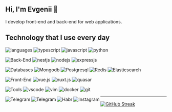 ## Hi, I'm Evgenii 👋
I develop front-end and back-end for web applications.


## Technology that I use every day
![languages](https://img.shields.io/static/v1?label=&message=Languages:&color=555&style=flat-square)
![typescript](https://img.shields.io/static/v1?logo=TypeScript&label=&message=TypeScript&color=111&logoColor=AAA&style=flat-square&link=)
![javascript](https://img.shields.io/static/v1?logo=JavaScript&label=&message=JavaScript&color=111&logoColor=AAA&style=flat-square&link=)
![python](https://img.shields.io/static/v1?logo=Python&label=&message=Python&color=111&logoColor=AAA&style=flat-square&link=)
&nbsp;&nbsp;&nbsp;

![Back-End](https://img.shields.io/static/v1?label=&message=Back-End&nbsp;frameworks:&color=555&style=flat-square)
![nestjs](https://img.shields.io/static/v1?logo=nestjs&label=&message=Nest.js&color=111&logoColor=AAA&style=flat-square&link=)
![nodejs](https://img.shields.io/static/v1?logo=node.js&label=&message=Node.js&color=111&logoColor=AAA&style=flat-square&link=)
![expressjs](https://img.shields.io/static/v1?logo=express&label=&message=express&color=111&logoColor=AAA&style=flat-square&link=)
&nbsp;&nbsp;&nbsp;

![Databases](https://img.shields.io/static/v1?label=&message=Databases:&color=555&style=flat-square)
![Mongodb](https://img.shields.io/static/v1?logo=Mongodb&label=&message=Mongodb&color=111&logoColor=AAA&style=flat-square&link=)
![Postgresql](https://img.shields.io/static/v1?logo=Postgresql&label=&message=Postgresql&color=111&logoColor=AAA&style=flat-square&link=)
![Redis](https://img.shields.io/static/v1?logo=Redis&label=&message=Redis&color=111&logoColor=AAA&style=flat-square&link=)
![Elasticsearch](https://img.shields.io/static/v1?logo=Elasticsearch&label=&message=Elasticsearch&color=111&logoColor=AAA&style=flat-square&link=)
&nbsp;&nbsp;&nbsp;

![Front-End](https://img.shields.io/static/v1?label=&message=Front-End&nbsp;frameworks:&color=555&style=flat-square)
![vue.js](https://img.shields.io/static/v1?logo=vue.js&label=&message=Vue.js&color=111&logoColor=AAA&style=flat-square&link=)
![nuxt.js](https://img.shields.io/static/v1?logo=nuxt.js&label=&message=Nuxt.js&color=111&logoColor=AAA&style=flat-square&link=)
![quasar](https://img.shields.io/static/v1?logo=quasar&label=&message=quasar&color=111&logoColor=AAA&style=flat-square&link=)
&nbsp;&nbsp;&nbsp;

![Tools](https://img.shields.io/static/v1?label=&message=Tools:&color=555&style=flat-square)
![vscode](https://img.shields.io/static/v1?logo=visualstudiocode&label=&message=vscode&color=111&logoColor=AAA&style=flat-square)
![vim](https://img.shields.io/static/v1?logo=vim&label=&message=vim&color=111&logoColor=AAA&style=flat-square)
![docker](https://img.shields.io/static/v1?logo=docker&label=&message=docker&color=111&logoColor=AAA&style=flat-square)
![git](https://img.shields.io/static/v1?logo=git&label=&message=git&color=111&logoColor=AAA&style=flat-square) 
&nbsp;&nbsp;&nbsp;

<img align="left" alt="Telegram" src="https://img.shields.io/static/v1?label=&message=@:&color=555&style=flat-square" />
<a href="https://t.me/mdwit">
  <img align="left" alt="Telegram" src="https://img.shields.io/static/v1?label=&message=telegram&color=111&logoColor=AAA&style=flat-square" />
</a> <a href="https://career.habr.com/mdwit">
  <img align="left" alt="Habr" src="https://img.shields.io/static/v1?label=&message=habr&color=111&logoColor=AAA&style=flat-square" />
</a> <a href="https://www.instagram.com/amfus_">
  <img align="left" alt="Instagram" src="https://img.shields.io/static/v1?label=&message=instagram&color=111&logoColor=AAA&style=flat-square" />
</a>
    
---
    
 [![GitHub Streak](http://github-readme-streak-stats.herokuapp.com?user=mdwitr0&theme=tokyonight_duo&date_format=j%20M%5B%20Y%5D)](https://git.io/streak-stats) 
<!--
**mdwitr0/mdwitr0** is a ✨ _special_ ✨ repository because its `README.md` (this file) appears on your GitHub profile.

Here are some ideas to get you started:

- 🔭 I’m currently working on ...
- 🌱 I’m currently learning ...
- 👯 I’m looking to collaborate on ...
- 🤔 I’m looking for help with ...
- 💬 Ask me about ...
- 📫 How to reach me: ...
- 😄 Pronouns: ...
- ⚡ Fun fact: ...
-->
